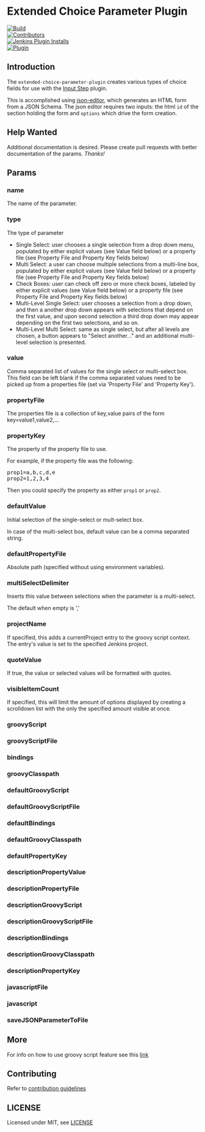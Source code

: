 # Extended Choice Parameter Plugin

[![Build](https://ci.jenkins.io/job/Plugins/job/extended-choice-parameter-plugin/job/master/badge/icon)](https://ci.jenkins.io/job/Plugins/job/extended-choice-parameter-plugin/job/master)<br/>
[![Contributors](https://img.shields.io/github/contributors/jenkinsci/extended-choice-parameter-plugin.svg?color=blue)](https://github.com/jenkinsci/extended-choice-parameter-plugin/graphs/contributors)<br/>
[![Jenkins Plugin Installs](https://img.shields.io/jenkins/plugin/i/extended-choice-parameter.svg?color=blue&label=installations)](https://plugins.jenkins.io/extended-choice-parameter)<br/>
[![Plugin](https://img.shields.io/jenkins/plugin/v/extended-choice-parameter.svg)](https://plugins.jenkins.io/extended-choice-parameter)<br/>

## Introduction

The `extended-choice-parameter-plugin` creates various types of choice fields for use with the
[Input Step](https://www.jenkins.io/doc/pipeline/steps/pipeline-input-step) plugin.

This is accomplished using
[json-editor](https://github.com/jdorn/json-editorhttps://github.com/jdorn/json-editor), which
generates an HTML form from a JSON Schema. The json editor requires two inputs: the html
`id` of the section holding the form and `options` which drive the form creation.

## Help Wanted

Additional documentation is desired. Please create pull requests with better documentation of the
params.  *Thanks!*

## Params

### name

The name of the parameter.

### type

The type of parameter

- Single Select: user chooses a single selection from a drop down menu, populated by either explicit
  values (see Value field below) or a property file (see Property File and Property Key fields
  below)
- Multi Select: a user can choose multiple selections from a multi-line box, populated by either
  explicit values (see Value field below) or a property file (see Property File and Property Key
  fields below)
- Check Boxes: user can check off zero or more check boxes, labeled by either explicit values (see
  Value field below) or a property file (see Property File and Property Key fields below)
- Multi-Level Single Select: user chooses a selection from a drop down, and then a another drop down
  appears with selections that depend on the first value, and upon second selection a third drop
  down may appear depending on the first two selections, and so on.
- Multi-Level Multi Select: same as single select, but after all levels are chosen, a button appears
  to "Select another..." and an additional multi-level selection is presented.

### value

Comma separated list of values for the single select or multi-select box.
This field can be left blank if the comma separated values need to be picked up from a properties
file (set via 'Property File' and 'Property Key').

### propertyFile

The properties file is a collection of key,value pairs of the form key=value1,value2,...

### propertyKey

The property of the property file to use.

For example, if the property file was the following:
<pre>
prop1=a,b,c,d,e
prop2=1,2,3,4
</pre>
Then you could specify the property as either `prop1` or `prop2`.

### defaultValue

Initial selection of the single-select or mult-select box.

In case of the multi-select box, default value can be a comma separated string.

### defaultPropertyFile

Absolute path (specified without using environment variables).

### multiSelectDelimiter

Inserts this value between selections when the parameter is a multi-select.

The default when empty is ','

### projectName

If specified, this adds a currentProject entry to the groovy script context. The entry's value is
set to the specified Jenkins project.

### quoteValue

If true, the value or selected values will be formatted with quotes.

### visibleItemCount

If specified, this will limit the amount of options displayed by creating a scrolldown list 
with the only the specified amount visible at once.

### groovyScript

### groovyScriptFile

### bindings

### groovyClasspath

### defaultGroovyScript

### defaultGroovyScriptFile

### defaultBindings

### defaultGroovyClasspath

### defaultPropertyKey

### descriptionPropertyValue

### descriptionPropertyFile

### descriptionGroovyScript

### descriptionGroovyScriptFile

### descriptionBindings

### descriptionGroovyClasspath

### descriptionPropertyKey

### javascriptFile

### javascript

### saveJSONParameterToFile

## More

For info on how to use groovy script feature see
this [link](http://stackoverflow.com/questions/24730186/jenkins-extended-parameter-plugin-groovy-script)

## Contributing

Refer to [contribution guidelines](https://github.com/jenkinsci/.github/blob/master/CONTRIBUTING.md)

## LICENSE

Licensed under MIT, see [LICENSE](LICENSE.md)
